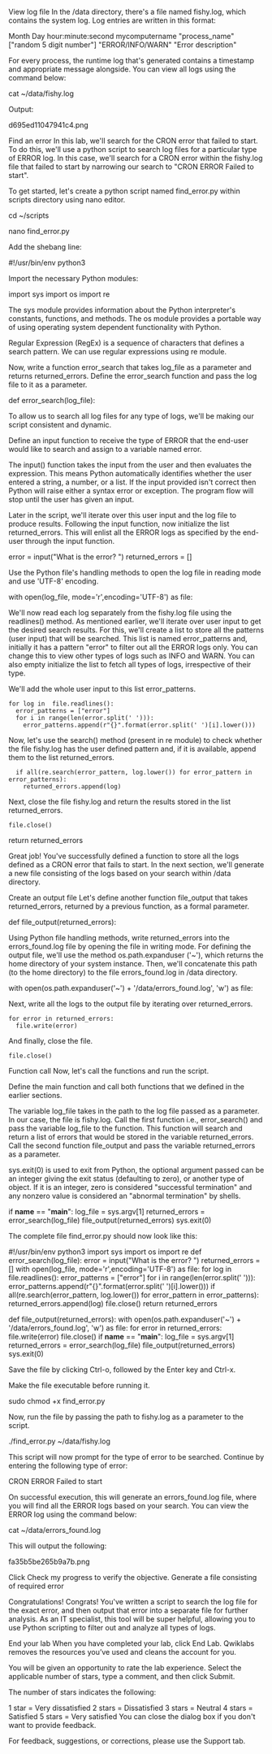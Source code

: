 View log file
In the /data directory, there's a file named fishy.log, which contains the system log. Log entries are written in this format:

Month Day hour:minute:second mycomputername "process_name"["random 5 digit number"] "ERROR/INFO/WARN" "Error description"

For every process, the runtime log that's generated contains a timestamp and appropriate message alongside. You can view all logs using the command below:

cat ~/data/fishy.log

Output:

d695ed11047941c4.png

Find an error
In this lab, we'll search for the CRON error that failed to start. To do this, we'll use a python script to search log files for a particular type of ERROR log. In this case, we'll search for a CRON error within the fishy.log file that failed to start by narrowing our search to "CRON ERROR Failed to start".

To get started, let's create a python script named find_error.py within scripts directory using nano editor.

cd ~/scripts

nano find_error.py

Add the shebang line:

#!/usr/bin/env python3

Import the necessary Python modules:

import sys
import os
import re

The sys module provides information about the Python interpreter's constants, functions, and methods. The os module provides a portable way of using operating system dependent functionality with Python.

Regular Expression (RegEx) is a sequence of characters that defines a search pattern. We can use regular expressions using re module.

Now, write a function error_search that takes log_file as a parameter and returns returned_errors. Define the error_search function and pass the log file to it as a parameter.

def error_search(log_file):

To allow us to search all log files for any type of logs, we'll be making our script consistent and dynamic.

Define an input function to receive the type of ERROR that the end-user would like to search and assign to a variable named error.

The input() function takes the input from the user and then evaluates the expression. This means Python automatically identifies whether the user entered a string, a number, or a list. If the input provided isn't correct then Python will raise either a syntax error or exception. The program flow will stop until the user has given an input.

Later in the script, we'll iterate over this user input and the log file to produce results. Following the input function, now initialize the list returned_errors. This will enlist all the ERROR logs as specified by the end-user through the input function.

  error = input("What is the error? ")
  returned_errors = []

Use the Python file's handling methods to open the log file in reading mode and use 'UTF-8' encoding.

  with open(log_file, mode='r',encoding='UTF-8') as file:

We'll now read each log separately from the fishy.log file using the readlines() method. As mentioned earlier, we'll iterate over user input to get the desired search results. For this, we'll create a list to store all the patterns (user input) that will be searched. This list is named error_patterns and, initially it has a pattern "error" to filter out all the ERROR logs only. You can change this to view other types of logs such as INFO and WARN. You can also empty initialize the list to fetch all types of logs, irrespective of their type.

We'll add the whole user input to this list error_patterns.

    for log in  file.readlines():
      error_patterns = ["error"]
      for i in range(len(error.split(' '))):
        error_patterns.append(r"{}".format(error.split(' ')[i].lower()))

Now, let's use the search() method (present in re module) to check whether the file fishy.log has the user defined pattern and, if it is available, append them to the list returned_errors.

      if all(re.search(error_pattern, log.lower()) for error_pattern in error_patterns):
        returned_errors.append(log)

Next, close the file fishy.log and return the results stored in the list returned_errors.

    file.close()
  return returned_errors

Great job! You've successfully defined a function to store all the logs defined as a CRON error that fails to start. In the next section, we'll generate a new file consisting of the logs based on your search within /data directory.

Create an output file
Let's define another function file_output that takes returned_errors, returned by a previous function, as a formal parameter.

def file_output(returned_errors):

Using Python file handling methods, write returned_errors into the errors_found.log file by opening the file in writing mode. For defining the output file, we'll use the method os.path.expanduser ('~'), which returns the home directory of your system instance. Then, we'll concatenate this path (to the home directory) to the file errors_found.log in /data directory.

  with open(os.path.expanduser('~') + '/data/errors_found.log', 'w') as file:

Next, write all the logs to the output file by iterating over returned_errors.

    for error in returned_errors:
      file.write(error)

And finally, close the file.

    file.close()

Function call
Now, let's call the functions and run the script.

Define the main function and call both functions that we defined in the earlier sections.

The variable log_file takes in the path to the log file passed as a parameter. In our case, the file is fishy.log. Call the first function i.e., error_search() and pass the variable log_file to the function. This function will search and return a list of errors that would be stored in the variable returned_errors. Call the second function file_output and pass the variable returned_errors as a parameter.

sys.exit(0) is used to exit from Python, the optional argument passed can be an integer giving the exit status (defaulting to zero), or another type of object. If it is an integer, zero is considered "successful termination" and any nonzero value is considered an "abnormal termination" by shells.

if __name__ == "__main__":
  log_file = sys.argv[1]
  returned_errors = error_search(log_file)
  file_output(returned_errors)
  sys.exit(0)

The complete file find_error.py should now look like this:

#!/usr/bin/env python3
import sys
import os
import re
def error_search(log_file):
  error = input("What is the error? ")
  returned_errors = []
  with open(log_file, mode='r',encoding='UTF-8') as file:
    for log in  file.readlines():
      error_patterns = ["error"]
      for i in range(len(error.split(' '))):
        error_patterns.append(r"{}".format(error.split(' ')[i].lower()))
      if all(re.search(error_pattern, log.lower()) for error_pattern in error_patterns):
        returned_errors.append(log)
    file.close()
  return returned_errors

def file_output(returned_errors):
  with open(os.path.expanduser('~') + '/data/errors_found.log', 'w') as file:
    for error in returned_errors:
      file.write(error)
    file.close()
if __name__ == "__main__":
  log_file = sys.argv[1]
  returned_errors = error_search(log_file)
  file_output(returned_errors)
  sys.exit(0)

Save the file by clicking Ctrl-o, followed by the Enter key and Ctrl-x.

Make the file executable before running it.

sudo chmod +x find_error.py

Now, run the file by passing the path to fishy.log as a parameter to the script.

./find_error.py ~/data/fishy.log

This script will now prompt for the type of error to be searched. Continue by entering the following type of error:

CRON ERROR Failed to start

On successful execution, this will generate an errors_found.log file, where you will find all the ERROR logs based on your search. You can view the ERROR log using the command below:

cat ~/data/errors_found.log

This will output the following:

fa35b5be265b9a7b.png

Click Check my progress to verify the objective.
Generate a file consisting of required error

Congratulations!
Congrats! You've written a script to search the log file for the exact error, and then output that error into a separate file for further analysis. As an IT specialist, this tool will be super helpful, allowing you to use Python scripting to filter out and analyze all types of logs.

End your lab
When you have completed your lab, click End Lab. Qwiklabs removes the resources you’ve used and cleans the account for you.

You will be given an opportunity to rate the lab experience. Select the applicable number of stars, type a comment, and then click Submit.

The number of stars indicates the following:

1 star = Very dissatisfied
2 stars = Dissatisfied
3 stars = Neutral
4 stars = Satisfied
5 stars = Very satisfied
You can close the dialog box if you don't want to provide feedback.

For feedback, suggestions, or corrections, please use the Support tab.
